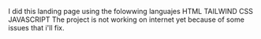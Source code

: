 I did this landing page using the folowwing languajes
HTML
TAILWIND CSS
JAVASCRIPT
The project is not working on internet yet because of some issues that i'll fix.
